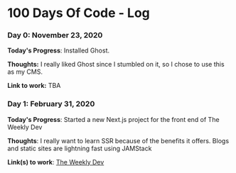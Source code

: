 # 100 Days Of Code - Log

### Day 0: November 23, 2020


**Today's Progress**: Installed Ghost.

**Thoughts:** I really liked Ghost since I stumbled on it, so I chose to use this as my CMS.

**Link to work:** TBA

### Day 1: February 31, 2020


**Today's Progress**: Started a new Next.js project for the front end of The Weekly Dev

**Thoughts**: I really want to learn SSR because of the benefits it offers. Blogs and static sites are lightning fast using JAMStack

**Link(s) to work**: [The Weekly Dev](https://theweeklydev.com)

